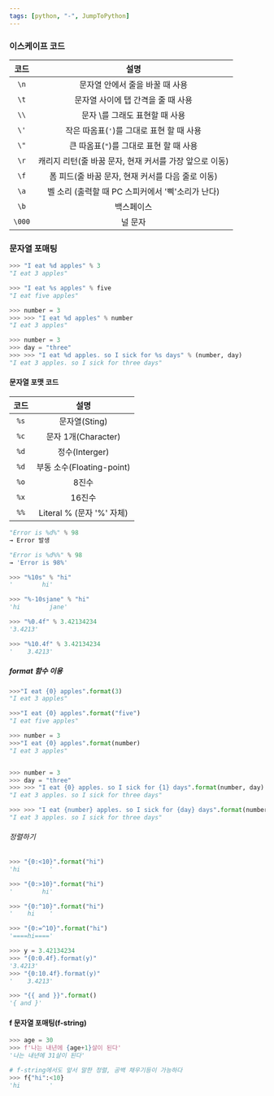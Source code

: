 ```yaml
---
tags: [python, "-", JumpToPython]
---
```


### 이스케이프 코드 

|  코드  |                          설명                           |
|:------:|:-------------------------------------------------------:|
|  `\n`  |             문자열 안에서 줄을 바꿀 때 사용             |
|  `\t`  |           문자열 사이에 탭 간격을 줄 때 사용            |
|  `\\`  |             문자 \\를 그래도 표현할 때 사용             |
|  `\'`  |        작은 따옴표(`'`)를 그대로 표현 할 때 사용        |
|  `\"`  |         큰 따옴표(`"`)를 그대로 표현 할 때 사용         |
|  `\r`  | 캐리지 리턴(줄 바꿈 문자, 현재 커서를 가장 앞으로 이동) |
|  `\f`  |    폼 피드(줄 바꿈 문자, 현재 커서를 다음 줄로 이동)    |
|  `\a`  |    벨 소리 (출력할 때 PC 스피커에서 '삑'소리가 난다)    |
|  `\b`  |                       백스페이스                        |
| `\000` |                         널 문자                         |

### 문자열 포매팅
```python
>>> "I eat %d apples" % 3
"I eat 3 apples"

>>> "I eat %s apples" % five
"I eat five apples"

>>> number = 3
>>> >>> "I eat %d apples" % number
"I eat 3 apples"

>>> number = 3
>>> day = "three"
>>> >>> "I eat %d apples. so I sick for %s days" % (number, day)
"I eat 3 apples. so I sick for three days"
```

#### 문자열 포맷 코드

| 코드 |           설명            |
|:----:|:-------------------------:|
| `%s` |       문자열(Sting)       |
| `%c` |    문자 1개(Character)    |
| `%d` |      정수(Interger)       |
| `%d` | 부동 소수(Floating-point) |
| `%o` |           8진수           |
| `%x` |          16진수           |
| `%%` | Literal % (문자 '%' 자체) |

```python
"Error is %d%" % 98
→ Error 발생

"Error is %d%%" % 98
→ 'Error is 98%' 
```

```python
>>> "%10s" % "hi"
'        hi'

>>> "%-10sjane" % "hi"
'hi        jane'

>>> "%0.4f" % 3.42134234
'3.4213'

>>> "%10.4f" % 3.42134234
'    3.4213'
```

##### format 함수 이용
```python
>>>"I eat {0} apples".format(3)
"I eat 3 apples"

>>>"I eat {0} apples".format("five")
"I eat five apples"

>>> number = 3
>>>"I eat {0} apples".format(number)
"I eat 3 apples"


>>> number = 3
>>> day = "three"
>>> >>> "I eat {0} apples. so I sick for {1} days".format(number, day)
"I eat 3 apples. so I sick for three days"

>>> >>> "I eat {number} apples. so I sick for {day} days".format(number=3, day="three")
"I eat 3 apples. so I sick for three days"
```

###### 정렬하기
```python
>>> "{0:<10}".format("hi")
'hi        '

>>> "{0:>10}".format("hi")
'        hi'

>>> "{0:^10}".format("hi")
'    hi    '

>>> "{0:=^10}".format("hi")
'====hi===='

>>> y = 3.42134234
>>> "{0:0.4f}.format(y)"
'3.4213'
>>> "{0:10.4f}.format(y)"
'    3.4213'

>>> "{{ and }}".format()
'{ and }'
```

#### f 문자열 포매팅(f-string)
```python
>>> age = 30
>>> f'나는 내년에 {age+1}살이 된다'
'나는 내년에 31살이 된다'

# f-string에서도 앞서 말한 정렬, 공백 채우기등이 가능하다 
>>> f{"hi":<10}
'hi        '
```
